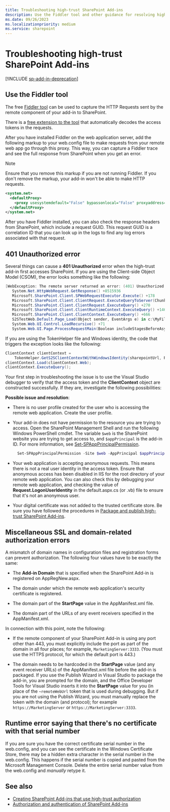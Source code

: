 ```yaml
---
title: Troubleshooting high-trust SharePoint Add-ins
description: Use the Fiddler tool and other guidance for resolving high-trust issues.
ms.date: 09/26/2023
ms.localizationpriority: medium
ms.service: sharepoint
---
```



# Troubleshooting high-trust SharePoint Add-ins

[!INCLUDE [sp-add-in-deprecation](../../includes/snippets/sp-add-in-deprecation.md)]

## Use the Fiddler tool

The free [Fiddler tool](http://www.telerik.com/fiddler) can be used to capture the HTTP Requests sent by the remote component of your add-in to SharePoint. 

There is a [free extension to the tool](https://github.com/andrewconnell/SPOAuthFiddlerExt) that automatically decodes the access tokens in the requests.

After you have installed Fiddler on the web application server, add the following markup to your web.config file to make requests from your remote web app go through this proxy. This way, you can capture a Fiddler trace and see the full response from SharePoint when you get an error.
 
> [!NOTE] 
> Ensure that you remove this markup if you are not running Fiddler. If you don't remove the markup, your add-in won't be able to make HTTP requests.

```XML
<system.net>
  <defaultProxy>
    <proxy usesystemdefault="False" bypassonlocal="False" proxyaddress="http://127.0.0.1:8888" />
  </defaultProxy>
</system.net>

```

After you have Fiddler installed, you can also check the response headers from SharePoint, which include a request GUID. This request GUID is a correlation ID that you can look up in the logs to find any log errors associated with that request.
 

<a name="UnauthorizedException"> </a> 

## 401 Unauthorized error

Several things can cause a **401 Unauthorized** error when the high-trust add-in first accesses SharePoint. If you are using the Client-side Object Model (CSOM), the error looks something like the following:

```csharp
[WebException: The remote server returned an error: (401) Unauthorized.]
   System.Net.HttpWebRequest.GetResponse() +8515936
   Microsoft.SharePoint.Client.SPWebRequestExecutor.Execute() +178
   Microsoft.SharePoint.Client.ClientRequest.ExecuteQueryToServer(ChunkStringBuilder sb) +1427
   Microsoft.SharePoint.Client.ClientRequest.ExecuteQuery() +270
   Microsoft.SharePoint.Client.ClientRuntimeContext.ExecuteQuery() +146
   Microsoft.SharePoint.Client.ClientContext.ExecuteQuery() +666
   S2STestWeb.Default.Page_Load(Object sender, EventArgs e) in c:\MyFiles\HightrustTest\HightrustTestWeb\Default.aspx.cs:28
   System.Web.UI.Control.LoadRecursive() +71
   System.Web.UI.Page.ProcessRequestMain(Boolean includeStagesBeforeAsyncPoint, Boolean includeStagesAfterAsyncPoint) +3178
```

If you are using the TokenHelper file and Windows identity, the code that triggers the exception looks like the following:

```csharp
ClientContext clientContext = 
    TokenHelper.GetS2SClientContextWithWindowsIdentity(sharepointUrl, Request.LogonUserIdentity); 
clientContext.Load(clientContext.Web);
clientContext.ExecuteQuery();
```

Your first step in troubleshooting the issue is to use the Visual Studio debugger to verify that the access token and the **ClientContext** object are constructed successfully. If they are, investigate the following possibilities:
 
**Possible issue and resolution**:

- There is no user profile created for the user who is accessing the remote web application. Create the user profile.
    
- Your add-in does not have permission to the resource you are trying to access. Open the SharePoint Management Shell and run the following Windows PowerShell cmdlet. The variable `$web` is the SharePoint website you are trying to get access to, and `$appPrincipal` is the add-in ID. For more information, see [Set-SPAppPrincipalPermission](/powershell/module/sharepoint-server/Set-SPAppPrincipalPermission).
      
  ```powershell
    Set-SPAppPrincipalPermission -Site $web -AppPrincipal $appPrincipal -Scope Site -Right FullControl
  ```

- Your web application is accepting anonymous requests. This means there is not a real user identity in the access token. Ensure that anonymous access has been disabled in IIS for the root directory of your remote web application. You can also check this by debugging your remote web application, and checking the value of **Request.LogonUserIdentity** in the default.aspx.cs (or .vb) file to ensure that it's not an anonymous user.    
 
- Your digital certificate was not added to the trusted certificate store. Be sure you have followed the procedures in  [Package and publish high-trust SharePoint Add-ins](package-and-publish-high-trust-sharepoint-add-ins.md).
    
<a name="DomainRelatedErrors"> </a> 

## Miscellaneous SSL and domain-related authorization errors

A mismatch of domain names in configuration files and registration forms can prevent authorization. The following four values have to be exactly the same:

- The **Add-in Domain** that is specified when the SharePoint Add-in is registered on AppRegNew.aspx.    
 
- The domain under which the remote web application's security certificate is registered.    
 
- The domain part of the **StartPage** value in the AppManifest.xml file.    
 
- The domain part of the URLs of any event receivers specified in the AppManifest.xml.    
 
In connection with this point, note the following:

- If the remote component of your SharePoint Add-in is using any port other than 443, you must explicitly include the port as part of the domain in all four places; for example, `MarketingServer:3333`. (You must use the HTTPS protocol, for which the default port is 443.)

- The domain needs to be hardcoded in the **StartPage** value (and any event receiver URLs) of the AppManifest.xml file before the add-in is packaged. If you use the Publish Wizard in Visual Studio to package the add-in, you are prompted for the domain, and the Office Developer Tools for Visual Studio inserts it into the **StartPage** value for you (in place of the `~remoteWebUrl` token that is used during debugging. But if you are not using the Publish Wizard, you must manually replace the token with the domain (and protocol); for example `https://MarketingServer` or `https://MarketingServer:3333`.
    
<a name="DomainRelatedErrors"> </a> 

## Runtime error saying that there's no certificate with that serial number

If you are sure you have the correct certificate serial number in the web.config, and you can see the certificate in the  Windows Certificate Store, there may be a hidden extra character in the serial number in the web.config. This happens if the serial number is copied and pasted from the Microsoft Management Console. Delete the entire serial number value from the web.config and *manually* retype it.

## See also

- [Creating SharePoint Add-ins that use high-trust authorization](creating-sharepoint-add-ins-that-use-high-trust-authorization.md)
- [Authorization and authentication of SharePoint Add-ins](authorization-and-authentication-of-sharepoint-add-ins.md)
 

 

